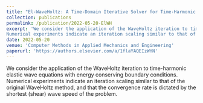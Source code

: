 ```yaml
---
title: "El-WaveHoltz: A Time-Domain Iterative Solver for Time-Harmonic Elastic Waves"
collection: publications
permalink: /publication/2022-05-20-ElWH
excerpt: 'We consider the application of the WaveHoltz iteration to time-harmonic elastic wave equations with energy conserving boundary conditions. 
Numerical experiments indicate an iteration scaling similar to that of the original WaveHoltz method, and that the convergence rate is dictated by the shortest (shear) wave speed of the problem.'
date: 2022-05-20
venue: 'Computer Methods in Applied Mechanics and Engineering'
paperurl: 'https://authors.elsevier.com/a/1flaYAQEIzWYN'
---
```

We consider the application of the WaveHoltz iteration to time-harmonic elastic wave equations with energy conserving boundary conditions. 
Numerical experiments indicate an iteration scaling similar to that of the original WaveHoltz method, and that the convergence rate is dictated by the shortest (shear) wave speed of the problem.

<!-- [Download paper here](https://doi.org/10.1137/19M1299062) -->

<!-- Recommended citation: Your Name, You. (2009). "Paper Title Number 1." <i>Journal 1</i>. 1(1). -->